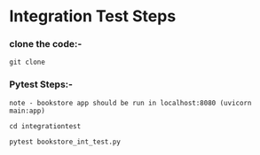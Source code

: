 # Integration Test Steps

### clone the code:-

    git clone 

### Pytest Steps:-

    note - bookstore app should be run in localhost:8080 (uvicorn main:app)

    cd integrationtest

    pytest bookstore_int_test.py